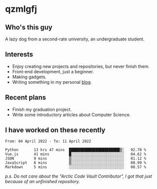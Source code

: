 # qzmlgfj

## Who's this guy

A lazy dog from a second-rate university, an undergraduate student.

## Interests

* Enjoy creating new projects and repositories, but never finish them.
* Front-end development, just a beginner.
* Making gadgets.
* Writing something in my personal [blog](https://blog.qzmlgfj.ml/).

## Recent plans

* Finish my graduation project.
* Write some introductory articles about Computer Science.

<!--
* Try to develop a website for [Anime4KCPP](https://github.com/TianZerL/Anime4KCPP).
* Develop a Markdown renderer which user can customize its css, of course it is GUI-based.~~(If I could finish  it before getting bored)~~
* Work with my [teammates](https://github.com/SWJTU-Lazy-Dogs).
* Find something interests me, as a hobby after finishing my ~~boring~~ homework.
-->

## I have worked on these recently

<!--START_SECTION:waka-->

```text
From: 04 April 2022 - To: 11 April 2022

Python       13 hrs 47 mins  ███████████████████████▒░   92.70 %
Vue.js       41 mins         █░░░░░░░░░░░░░░░░░░░░░░░░   04.62 %
JSON         9 mins          ▒░░░░░░░░░░░░░░░░░░░░░░░░   01.12 %
JavaScript   8 mins          ▒░░░░░░░░░░░░░░░░░░░░░░░░   00.99 %
Markdown     5 mins          ░░░░░░░░░░░░░░░░░░░░░░░░░   00.57 %
```

<!--END_SECTION:waka-->

*p.s.  Do not care about the "Arctic Code Vault Contributor", I got that just because of an unfinished repository.*

<!--
**qzmlgfj/qzmlgfj** is a ✨ _special_ ✨ repository because its `README.md` (this file) appears on your GitHub profile.

Here are some ideas to get you started:

- 🔭 I’m currently working on ...
- 🌱 I’m currently learning ...
- 👯 I’m looking to collaborate on ...
- 🤔 I’m looking for help with ...
- 💬 Ask me about ...
- 📫 How to reach me: ...
- 😄 Pronouns: ...
- ⚡ Fun fact: ...
-->
